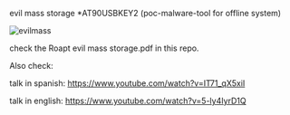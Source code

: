 evil mass storage *AT90USBKEY2 (poc-malware-tool for offline system)

![evilmass](https://github.com/David-Reguera-Garcia-Dreg/evilmass_at90usbkey2/blob/master/evilmass.jpg)

check the Roapt evil mass storage.pdf in this repo.

Also check: 

talk in spanish: https://www.youtube.com/watch?v=IT71_qX5xiI

talk in english: https://www.youtube.com/watch?v=5-ly4IyrD1Q
